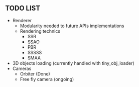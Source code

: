 ## TODO LIST

* Renderer
    * Modularity needed to future APIs implementations
    * Rendering technics
	    * SSR
		* SSAO
		* PBR
		* SSSSS
		* SMAA
* 3D objects loading (currently handled with tiny_obj_loader)
* Cameras
    * Orbiter (Done)
	* Free fly camera (ongoing)